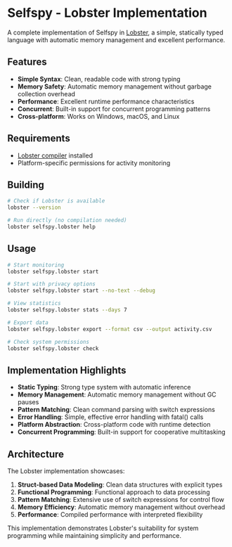 # Selfspy - Lobster Implementation

A complete implementation of Selfspy in [Lobster](http://strlen.com/lobster/), a simple, statically typed language with automatic memory management and excellent performance.

## Features

- **Simple Syntax**: Clean, readable code with strong typing
- **Memory Safety**: Automatic memory management without garbage collection overhead
- **Performance**: Excellent runtime performance characteristics
- **Concurrent**: Built-in support for concurrent programming patterns
- **Cross-platform**: Works on Windows, macOS, and Linux

## Requirements

- [Lobster compiler](http://strlen.com/lobster/) installed
- Platform-specific permissions for activity monitoring

## Building

```bash
# Check if Lobster is available
lobster --version

# Run directly (no compilation needed)
lobster selfspy.lobster help
```

## Usage

```bash
# Start monitoring
lobster selfspy.lobster start

# Start with privacy options
lobster selfspy.lobster start --no-text --debug

# View statistics
lobster selfspy.lobster stats --days 7

# Export data
lobster selfspy.lobster export --format csv --output activity.csv

# Check system permissions
lobster selfspy.lobster check
```

## Implementation Highlights

- **Static Typing**: Strong type system with automatic inference
- **Memory Management**: Automatic memory management without GC pauses
- **Pattern Matching**: Clean command parsing with switch expressions
- **Error Handling**: Simple, effective error handling with fatal() calls
- **Platform Abstraction**: Cross-platform code with runtime detection
- **Concurrent Programming**: Built-in support for cooperative multitasking

## Architecture

The Lobster implementation showcases:

1. **Struct-based Data Modeling**: Clean data structures with explicit types
2. **Functional Programming**: Functional approach to data processing
3. **Pattern Matching**: Extensive use of switch expressions for control flow
4. **Memory Efficiency**: Automatic memory management without overhead
5. **Performance**: Compiled performance with interpreted flexibility

This implementation demonstrates Lobster's suitability for system programming while maintaining simplicity and performance.